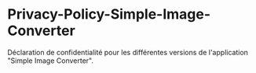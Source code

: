 # Privacy-Policy-Simple-Image-Converter
Déclaration de confidentialité pour les différentes versions de l'application "Simple Image Converter".
